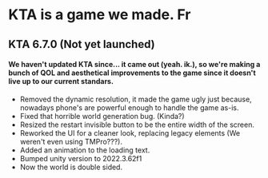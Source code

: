 # KTA is a game we made. Fr

## KTA 6.7.0 (Not yet launched)

#### We haven't updated KTA since... it came out (yeah. ik.), so we're making a bunch of QOL and aesthetical improvements to the game since it doesn't live up to our current standars.

+ Removed the dynamic resolution, it made the game ugly just because, nowadays phone's are powerful enough to handle the game as-is.
+ Fixed that horrible world generation bug. (Kinda?)
+ Resized the restart invisible button to be the entire width of the screen.
+ Reworked the UI for a cleaner look, replacing legacy elements (We weren't even using TMPro???).
+ Added an animation to the loading text.
+ Bumped unity version to 2022.3.62f1
+ Now the world is double sided. 